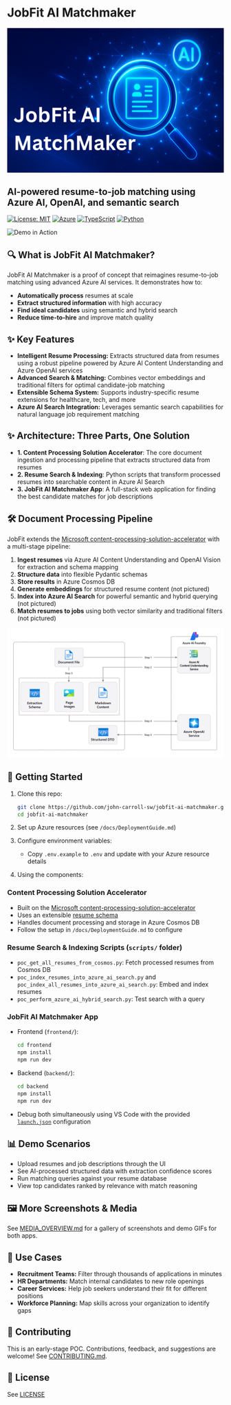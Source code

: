 # JobFit AI Matchmaker

![JobFit AI Matchmaker](media/JobFit%20AI%20MatchMaker.png)

## AI-powered resume-to-job matching using Azure AI, OpenAI, and semantic search

[![License: MIT](https://img.shields.io/badge/License-MIT-yellow.svg)](https://opensource.org/licenses/MIT)
[![Azure](https://img.shields.io/badge/Azure-%230072C6.svg?style=flat&logo=microsoftazure&logoColor=white)](https://azure.microsoft.com)
[![TypeScript](https://img.shields.io/badge/TypeScript-%23007ACC.svg?style=flat&logo=typescript&logoColor=white)](https://www.typescriptlang.org/)
[![Python](https://img.shields.io/badge/Python-3.9+-blue.svg)](https://www.python.org)

![Demo in Action](media/JobfitAIMatchMaker_Demo.gif)

## 🔍 What is JobFit AI Matchmaker?

JobFit AI Matchmaker is a proof of concept that reimagines resume-to-job matching using advanced Azure AI services. It demonstrates how to:

- **Automatically process** resumes at scale
- **Extract structured information** with high accuracy
- **Find ideal candidates** using semantic and hybrid search
- **Reduce time-to-hire** and improve match quality

## ✨ Key Features

- **Intelligent Resume Processing:** Extracts structured data from resumes using a robust pipeline powered by Azure AI Content Understanding and Azure OpenAI services
- **Advanced Search & Matching:** Combines vector embeddings and traditional filters for optimal candidate-job matching
- **Extensible Schema System:** Supports industry-specific resume extensions for healthcare, tech, and more
- **Azure AI Search Integration:** Leverages semantic search capabilities for natural language job requirement matching

## ✨ Architecture: Three Parts, One Solution

- **1. Content Processing Solution Accelerator**: The core document ingestion and processing pipeline that extracts structured data from resumes
- **2. Resume Search & Indexing**: Python scripts that transform processed resumes into searchable content in Azure AI Search
- **3. JobFit AI Matchmaker App**: A full-stack web application for finding the best candidate matches for job descriptions

## 🛠️ Document Processing Pipeline

JobFit extends the [Microsoft content-processing-solution-accelerator](https://github.com/microsoft/content-processing-solution-accelerator) with a multi-stage pipeline:

1. **Ingest resumes** via Azure AI Content Understanding and OpenAI Vision for extraction and schema mapping
2. **Structure data** into flexible Pydantic schemas
3. **Store results** in Azure Cosmos DB
4. **Generate embeddings** for structured resume content (not pictured)
5. **Index into Azure AI Search** for powerful semantic and hybrid querying (not pictured)
6. **Match resumes to jobs** using both vector similarity and traditional filters (not pictured)

![Technical Architecture](./docs/images/readme/approach.png)

## 🚀 Getting Started

1. Clone this repo:

   ```bash
   git clone https://github.com/john-carroll-sw/jobfit-ai-matchmaker.git
   cd jobfit-ai-matchmaker
   ```

2. Set up Azure resources (see `/docs/DeploymentGuide.md`)

3. Configure environment variables:
   - Copy `.env.example` to `.env` and update with your Azure resource details

4. Using the components:

### Content Processing Solution Accelerator

- Built on the [Microsoft content-processing-solution-accelerator](https://github.com/microsoft/content-processing-solution-accelerator)
- Uses an extensible [resume schema](./src/ContentProcessorAPI/samples/schemas/resume.py)
- Handles document processing and storage in Azure Cosmos DB
- Follow the setup in `/docs/DeploymentGuide.md` to configure

### Resume Search & Indexing Scripts (`scripts/` folder)

- `poc_get_all_resumes_from_cosmos.py`: Fetch processed resumes from Cosmos DB
- `poc_index_resumes_into_azure_ai_search.py` and `poc_index_all_resumes_into_azure_ai_search.py`: Embed and index resumes
- `poc_perform_azure_ai_hybrid_search.py`: Test search with a query

### JobFit AI Matchmaker App

- Frontend (`frontend/`):

  ```bash
  cd frontend
  npm install
  npm run dev
  ```

- Backend (`backend/`):

  ```bash
  cd backend
  npm install
  npm run dev
  ```

- Debug both simultaneously using VS Code with the provided [`launch.json`](./.vscode/launch.json) configuration

## 📊 Demo Scenarios

- Upload resumes and job descriptions through the UI
- See AI-processed structured data with extraction confidence scores
- Run matching queries against your resume database
- View top candidates ranked by relevance with match reasoning

## 🖼️ More Screenshots & Media

See [MEDIA_OVERVIEW.md](./media/MEDIA_OVERVIEW.md) for a gallery of screenshots and demo GIFs for both apps.

## 📝 Use Cases

- **Recruitment Teams:** Filter through thousands of applications in minutes
- **HR Departments:** Match internal candidates to new role openings
- **Career Services:** Help job seekers understand their fit for different positions
- **Workforce Planning:** Map skills across your organization to identify gaps

## 🤝 Contributing

This is an early-stage POC. Contributions, feedback, and suggestions are welcome! See [CONTRIBUTING.md](./docs/CONTRIBUTING.md).

## 📄 License

See [LICENSE](./LICENSE)
